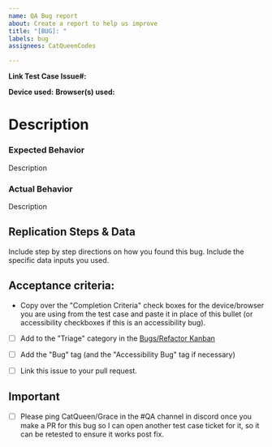 ```yaml
---
name: QA Bug report
about: Create a report to help us improve
title: "[BUG]: "
labels: bug
assignees: CatQueenCodes

---
```


**Link Test Case Issue#:**

**Device used:**
**Browser(s) used:**

# Description

### Expected Behavior
Description

### Actual Behavior
Description

## Replication Steps & Data
Include step by step directions on how you found this bug. Include the specific data inputs you used.


## Acceptance criteria:
- Copy over the "Completion Criteria" check boxes for the device/browser you are using from the test case and paste it in place of this bullet (or accessibility checkboxes if this is an accessibility bug).
- [ ] Add to the "Triage" category in the [Bugs/Refactor Kanban](https://github.com/I3uckwheat/cards-of-carousal/projects/2)
- [ ] Add the "Bug" tag (and the "Accessibility Bug" tag if necessary)
- [ ] Link this issue to your pull request.


## Important
- [ ] Please ping CatQueen/Grace in the #QA channel in discord once you make a PR for this bug so I can open another test case ticket for it, so it can be retested to ensure it works post fix.
